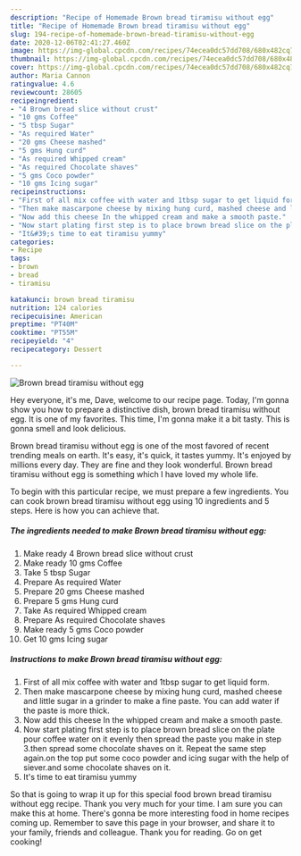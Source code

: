 ```yaml
---
description: "Recipe of Homemade Brown bread tiramisu without egg"
title: "Recipe of Homemade Brown bread tiramisu without egg"
slug: 194-recipe-of-homemade-brown-bread-tiramisu-without-egg
date: 2020-12-06T02:41:27.460Z
image: https://img-global.cpcdn.com/recipes/74ecea0dc57dd708/680x482cq70/brown-bread-tiramisu-without-egg-recipe-main-photo.jpg
thumbnail: https://img-global.cpcdn.com/recipes/74ecea0dc57dd708/680x482cq70/brown-bread-tiramisu-without-egg-recipe-main-photo.jpg
cover: https://img-global.cpcdn.com/recipes/74ecea0dc57dd708/680x482cq70/brown-bread-tiramisu-without-egg-recipe-main-photo.jpg
author: Maria Cannon
ratingvalue: 4.6
reviewcount: 28605
recipeingredient:
- "4 Brown bread slice without crust"
- "10 gms Coffee"
- "5 tbsp Sugar"
- "As required Water"
- "20 gms Cheese mashed"
- "5 gms Hung curd"
- "As required Whipped cream"
- "As required Chocolate shaves"
- "5 gms Coco powder"
- "10 gms Icing sugar"
recipeinstructions:
- "First of all mix coffee with water and 1tbsp sugar to get liquid form."
- "Then make mascarpone cheese by mixing hung curd, mashed cheese and little sugar in a grinder to make a fine paste. You can add water if the paste is more thick."
- "Now add this cheese In the whipped cream and make a smooth paste."
- "Now start plating first step is to place brown bread slice on the plate pour coffee water on it evenly then spread the paste you make in step 3.then spread some chocolate shaves on it. Repeat the same step again.on the top put some coco powder and icing sugar with the help of siever.and some chocolate shaves on it."
- "It&#39;s time to eat tiramisu yummy"
categories:
- Recipe
tags:
- brown
- bread
- tiramisu

katakunci: brown bread tiramisu 
nutrition: 124 calories
recipecuisine: American
preptime: "PT40M"
cooktime: "PT55M"
recipeyield: "4"
recipecategory: Dessert

---
```



![Brown bread tiramisu without egg](https://img-global.cpcdn.com/recipes/74ecea0dc57dd708/680x482cq70/brown-bread-tiramisu-without-egg-recipe-main-photo.jpg)

Hey everyone, it's me, Dave, welcome to our recipe page. Today, I'm gonna show you how to prepare a distinctive dish, brown bread tiramisu without egg. It is one of my favorites. This time, I'm gonna make it a bit tasty. This is gonna smell and look delicious.

Brown bread tiramisu without egg is one of the most favored of recent trending meals on earth. It's easy, it's quick, it tastes yummy. It's enjoyed by millions every day. They are fine and they look wonderful. Brown bread tiramisu without egg is something which I have loved my whole life.




To begin with this particular recipe, we must prepare a few ingredients. You can cook brown bread tiramisu without egg using 10 ingredients and 5 steps. Here is how you can achieve that.

<!--inarticleads1-->

##### The ingredients needed to make Brown bread tiramisu without egg:

1. Make ready 4 Brown bread slice without crust
1. Make ready 10 gms Coffee
1. Take 5 tbsp Sugar
1. Prepare As required Water
1. Prepare 20 gms Cheese mashed
1. Prepare 5 gms Hung curd
1. Take As required Whipped cream
1. Prepare As required Chocolate shaves
1. Make ready 5 gms Coco powder
1. Get 10 gms Icing sugar




<!--inarticleads2-->

##### Instructions to make Brown bread tiramisu without egg:

1. First of all mix coffee with water and 1tbsp sugar to get liquid form.
1. Then make mascarpone cheese by mixing hung curd, mashed cheese and little sugar in a grinder to make a fine paste. You can add water if the paste is more thick.
1. Now add this cheese In the whipped cream and make a smooth paste.
1. Now start plating first step is to place brown bread slice on the plate pour coffee water on it evenly then spread the paste you make in step 3.then spread some chocolate shaves on it. Repeat the same step again.on the top put some coco powder and icing sugar with the help of siever.and some chocolate shaves on it.
1. It&#39;s time to eat tiramisu yummy




So that is going to wrap it up for this special food brown bread tiramisu without egg recipe. Thank you very much for your time. I am sure you can make this at home. There's gonna be more interesting food in home recipes coming up. Remember to save this page in your browser, and share it to your family, friends and colleague. Thank you for reading. Go on get cooking!
